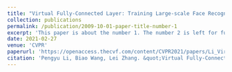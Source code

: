 ```yaml
---
title: "Virtual Fully-Connected Layer: Training Large-scale Face Recognition Dataset with Limited Computational Resources"
collection: publications
permalink: /publication/2009-10-01-paper-title-number-1
excerpt: 'This paper is about the number 1. The number 2 is left for future work.'
date: 2021-02-27
venue: 'CVPR'
paperurl: 'https://openaccess.thecvf.com/content/CVPR2021/papers/Li_Virtual_Fully-Connected_Layer_Training_a_Large-Scale_Face_Recognition_Dataset_With_CVPR_2021_paper.pdf'
citation: 'Pengyu Li, Biao Wang, Lei Zhang. &quot;Virtual Fully-Connected Layer: Training Large-scale Face Recognition Dataset with Limited Computational Resources. &quot; <i>CVPR</i>. 2021.'
---
```

